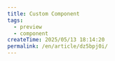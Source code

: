 ```yaml
---
title: Custom Component
tags:
  - preview
  - component
createTime: 2025/05/13 18:14:20
permalink: /en/article/dz5bpj0i/
---
```


<CustomComponent />
